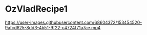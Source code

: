 # OzVladRecipe1

https://user-images.githubusercontent.com/68604372/153454520-9afcd825-8dd3-4b51-9f22-c4724f71a7ae.mp4

